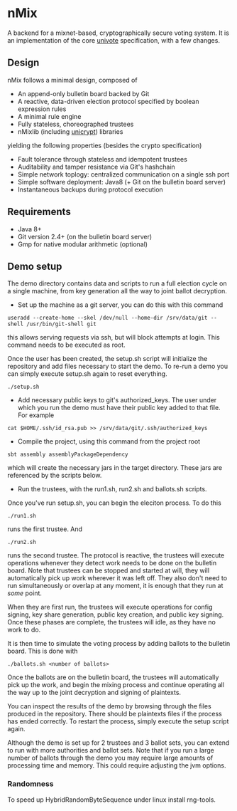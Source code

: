 # nMix

A backend for a mixnet-based, cryptographically secure voting system. It is an implementation
of the core [univote](https://e-voting.bfh.ch/projects/univote/) specification, with a few changes.

## Design

nMix follows a minimal design, composed of

* An append-only bulletin board backed by Git
* A reactive, data-driven election protocol specified by boolean expression rules
* A minimal rule engine
* Fully stateless, choreographed trustees
* nMixlib (including [unicrypt](https://github.com/bfh-evg/univote2)) libraries

yielding the following properties (besides the crypto specification)

* Fault tolerance through stateless and idempotent trustees
* Auditability and tamper resistance via Git's hashchain
* Simple network toplogy: centralized communication on a single ssh port
* Simple software deployment: Java8 (+ Git on the bulletin board server)
* Instantaneous backups during protocol execution

## Requirements

* Java 8+
* Git version 2.4+ (on the bulletin board server)
* Gmp for native modular arithmetic (optional)

## Demo setup

The demo directory contains data and scripts to run a full election cycle on
a single machine, from key generation all the way to joint ballot decryption.

* Set up the machine as a git server, you can do this with this command

```useradd --create-home --skel /dev/null --home-dir /srv/data/git --shell /usr/bin/git-shell git```

this allows serving requests via ssh, but will block attempts at login. This
command needs to be executed as root.

Once the user has been created, the setup.sh script will initialize the
repository and add files necessary to start the demo. To re-run a demo you
can simply execute setup.sh again to reset everything.

```./setup.sh```

* Add necessary public keys to git's authorized_keys. The user under which
you run the demo must have their public key added to that file. For example

```cat $HOME/.ssh/id_rsa.pub >> /srv/data/git/.ssh/authorized_keys```

* Compile the project, using this command from the project root

```sbt assembly assemblyPackageDependency```

which will create the necessary jars in the target directory. These jars are
referenced by the scripts below.

* Run the trustees, with the run1.sh, run2.sh and ballots.sh scripts.

Once you've run setup.sh, you can begin the eleciton process. To do this

```./run1.sh```

runs the first trustee. And

```./run2.sh```

runs the second trustee. The protocol is reactive, the trustees will
execute operations whenever they detect work needs to be done on the bulletin
board. Note that trustees can be stopped and  started at will, they will
automatically pick up work wherever it was left off. They also don't need to
run simultaneously or overlap at any moment, it is enough that they run
at _some_ point.

When they are first run, the trustees will execute operations
for config signing, key share generation, public key creation, and
public key signing. Once these phases are complete, the trustees will
idle, as they have no work to do.

It is then time to simulate the voting process by adding ballots to the
bulletin board. This is done with

```./ballots.sh <number of ballots>```

Once the ballots are on the bulletin board, the trustees will automatically
pick up the work, and begin the mixing process and continue operating all the
way up to the joint decryption and signing of plaintexts.

You can inspect the results of the demo by browsing through the
files produced in the repository. There should be plaintexts files if
the process has ended correctly. To restart the process, simply execute
the setup script again.

Although the demo is set up for 2 trustees and 3 ballot sets, you can extend
to run with more authorities and ballot sets. Note that if you run a large
number of ballots through the demo you may require large amounts of processing
time and memory. This could require adjusting the jvm options.

### Randomness
To speed up HybridRandomByteSequence under linux install rng-tools.